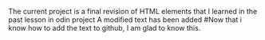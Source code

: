 The current project is a final revision of HTML elements that I learned in the past lesson in odin project
A modified text has been added 
#Now that i know how to add the text to github, I am glad to know this.